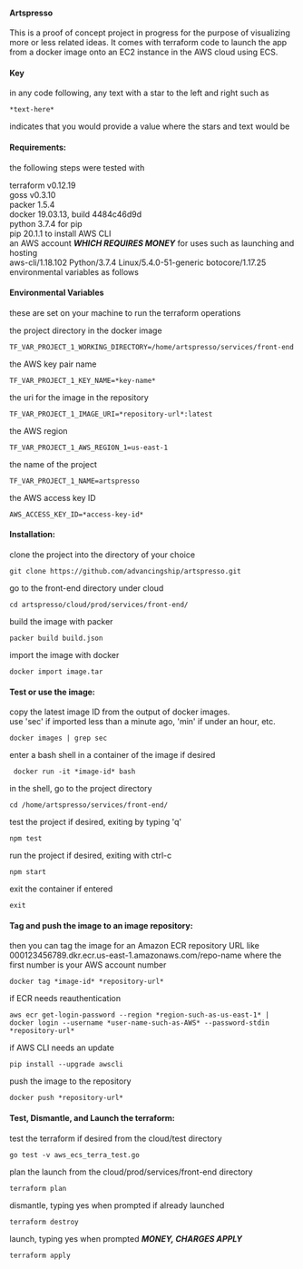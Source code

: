 #### Artspresso
This is a proof of concept project in progress for the purpose of visualizing more or less related ideas.  It comes with terraform code to launch the app from a docker image onto an EC2 instance in the AWS cloud using ECS.


#### Key
in any code following, any text with a star to the left and right such as  
   
    *text-here*   

indicates that you would provide a value where the stars and text would be
#### Requirements:

the following steps were tested with   

terraform v0.12.19  
goss v0.3.10  
packer 1.5.4  
docker 19.03.13, build 4484c46d9d  
python 3.7.4 for pip  
pip 20.1.1 to install AWS CLI  
an AWS account ***WHICH REQUIRES MONEY*** for uses such as launching and hosting    
aws-cli/1.18.102 Python/3.7.4 Linux/5.4.0-51-generic botocore/1.17.25  
environmental variables as follows  
    
#### Environmental Variables
these are set on your machine to run the terraform operations  



the project directory in the docker image
      
    TF_VAR_PROJECT_1_WORKING_DIRECTORY=/home/artspresso/services/front-end

the AWS key pair name    

    TF_VAR_PROJECT_1_KEY_NAME=*key-name*

the uri for the image in the repository  

    TF_VAR_PROJECT_1_IMAGE_URI=*repository-url*:latest

the AWS region   

    TF_VAR_PROJECT_1_AWS_REGION_1=us-east-1

the name of the project  

    TF_VAR_PROJECT_1_NAME=artspresso

the AWS access key ID  

    AWS_ACCESS_KEY_ID=*access-key-id*

#### Installation:

clone the project into the directory of your choice  

    git clone https://github.com/advancingship/artspresso.git
    
go to the front-end directory under cloud  

    cd artspresso/cloud/prod/services/front-end/

build the image with packer  

    packer build build.json 

import the image with docker  
 
    docker import image.tar

#### Test or use the image:

copy the latest image ID from the output of docker images.  
use 'sec' if imported less than a minute ago, 'min' if under an hour, etc.  
 
    docker images | grep sec
    
enter a bash shell in a container of the image if desired  

     docker run -it *image-id* bash

in the shell, go to the project directory  

    cd /home/artspresso/services/front-end/
    
test the project if desired, exiting by typing 'q'  

    npm test
  
run the project if desired, exiting with ctrl-c  

    npm start
    
exit the container if entered  

    exit
    
#### Tag and push the image to an image repository:

then you can tag the image for an Amazon ECR repository URL like 
000123456789.dkr.ecr.us-east-1.amazonaws.com/repo-name 
where the first number is your AWS account number 

    docker tag *image-id* *repository-url*
    
if ECR needs reauthentication  

    aws ecr get-login-password --region *region-such-as-us-east-1* | docker login --username *user-name-such-as-AWS* --password-stdin *repository-url*
  
if AWS CLI needs an update  

    pip install --upgrade awscli
    
push the image to the repository  

    docker push *repository-url*
    
#### Test, Dismantle, and Launch the terraform:
  
test the terraform if desired from the cloud/test directory

    go test -v aws_ecs_terra_test.go
    
plan the launch from the cloud/prod/services/front-end directory  
 
    terraform plan
    
dismantle, typing yes when prompted if already launched  

    terraform destroy

launch, typing yes when prompted ***MONEY, CHARGES APPLY***  

    terraform apply
